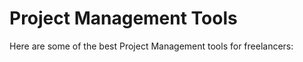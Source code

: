 # Project Management Tools

Here are some of the best Project Management tools for freelancers:

<div class="clickable-box-grid">
  <ClickableBox 
    title="Trello" 
    description="Organize your tasks and projects with Trello's intuitive boards, lists, and cards." 
    link="https://trello.com" 
/>

<ClickableBox 
    title="Asana" 
    description="Streamline your work with Asana's project management tools, perfect for teams and individuals." 
    link="https://asana.com" 
/>

<ClickableBox 
    title="ClickUp" 
    description="Manage your tasks, documents, and goals all in one place with ClickUp." 
    link="https://clickup.com" 
/>

<ClickableBox 
    title="Monday.com" 
    description="Enhance your productivity with Monday.com's customizable workflows and visual project management." 
    link="https://monday.com" 
/>

<ClickableBox 
    title="Basecamp" 
    description="Simplify team collaboration and project management with Basecamp’s all-in-one platform." 
    link="https://basecamp.com" 
/>

<ClickableBox 
    title="Notion" 
    description="Organize your notes, tasks, and projects in one flexible workspace with Notion." 
    link="https://www.notion.so" 
/>

<ClickableBox 
    title="Wrike" 
    description="Get real-time collaboration and powerful project management with Wrike." 
    link="https://www.wrike.com" 
/>

<ClickableBox 
    title="Airtable" 
    description="Organize anything with Airtable, a powerful and flexible database platform." 
    link="https://www.airtable.com" 
/>

<ClickableBox 
    title="Teamwork" 
    description="Deliver projects on time with Teamwork’s task management and team collaboration tools." 
    link="https://www.teamwork.com" 
/>

<ClickableBox 
    title="Zoho Projects" 
    description="Manage your projects efficiently with Zoho Projects' comprehensive features and integrations." 
    link="https://www.zoho.com/projects" 
/>

<ClickableBox 
    title="Jira" 
    description="Plan, track, and manage your agile and software development projects with Jira." 
    link="https://www.atlassian.com/software/jira" 
/>

<ClickableBox 
    title="Microsoft Project" 
    description="Use Microsoft Project for robust project management with planning, tracking, and collaboration tools." 
    link="https://www.microsoft.com/en-us/microsoft-365/project/project-management-software" 
/>

</div>
